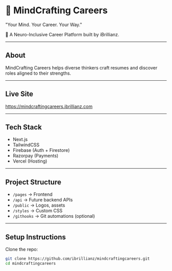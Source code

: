 # 🧠 MindCrafting Careers

"Your Mind. Your Career. Your Way."

🚀 A Neuro-Inclusive Career Platform built by iBrillianz.

---

## About
MindCrafting Careers helps diverse thinkers craft resumes and discover roles aligned to their strengths.

---

## Live Site
https://mindcraftingcareers.ibrillianz.com

---

## Tech Stack
- Next.js
- TailwindCSS
- Firebase (Auth + Firestore)
- Razorpay (Payments)
- Vercel (Hosting)

---

## Project Structure
- `/pages` → Frontend
- `/api` → Future backend APIs
- `/public` → Logos, assets
- `/styles` → Custom CSS
- `/githooks` → Git automations (optional)

---

## Setup Instructions

Clone the repo:

```bash
git clone https://github.com/ibrillianz/mindcraftingcareers.git
cd mindcraftingcareers

